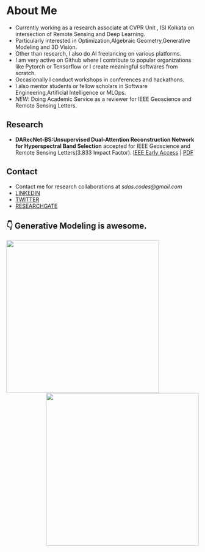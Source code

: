 # About Me
- Currently working as a research associate at CVPR Unit , ISI Kolkata on intersection of Remote Sensing and Deep Learning.
- Particularly interested in Optimization,Algebraic Geometry,Generative Modeling and 3D Vision.
- Other than research, I also do AI freelancing on various platforms.
- I am very active on Github where I contribute to popular organizations like Pytorch or Tensorflow or I create meaningful softwares from scratch.
- Occasionally I conduct workshops in conferences and hackathons.
- I also mentor students or fellow scholars in Software Engineering,Artificial Intelligence or MLOps.
- _NEW_: Doing Academic Service as a reviewer for IEEE Geoscience and Remote Sensing Letters.

## Research

- **DARecNet-BS:Unsupervised Dual-Attention Reconstruction Network for Hyperspectral Band Selection** accepted for IEEE Geoscience and Remote Sensing Letters(3.833 Impact Factor). [IEEE Early Access](https://ieeexplore.ieee.org/document/9164906) | [PDF](https://ucalyptus.github.io/FirstPaper.pdf) 

## Contact

- Contact me for research collaborations at _sdas.codes@gmail.com_
- [LINKEDIN](https://www.linkedin.com/in/ucalyptus/)
- [TWITTER](https://twitter.com/sayantandas_)
- [RESEARCHGATE](https://www.researchgate.net/profile/Sayantan_Das22)

## :point_down: Generative Modeling is awesome.

<div id="candy"><img src="https://github.com/ucalyptus/ucalyptus/blob/master/traj.gif?raw=true" width="400px" align="left"/><img src="https://github.com/ucalyptus/ucalyptus/blob/master/omaa.png?raw=true" width="400px" align="right"/></div>
